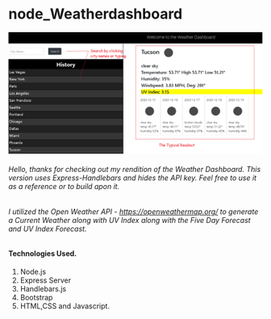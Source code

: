 # node_Weatherdashboard
<img src="./images/WD.png">


###### Hello, thanks for checking out my rendition of the Weather Dashboard. This version uses Express-Handlebars and hides the API key. Feel free to use it as a reference or to build apon it.

###### I utilized the Open Weather API - https://openweathermap.org/ to generate a Current Weather along with UV Index along with the Five Day Forecast and UV Index Forecast.

#### Technologies Used.
1. Node.js
1. Express Server
1. Handlebars.js
1. Bootstrap
1. HTML,CSS and Javascript.

